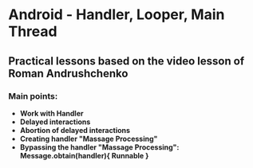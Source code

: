 # Android - Handler, Looper, Main Thread 

## Practical lessons based on the video lesson of Roman Andrushchenko 

### Main points: 

- __Work with Handler__ 
- __Delayed interactions__ 
- __Abortion of delayed interactions__ 
- __Creating handler "Massage Processing"__ 
- __Bypassing the handler "Massage Processing": Message.obtain(handler){ Runnable }__ 
